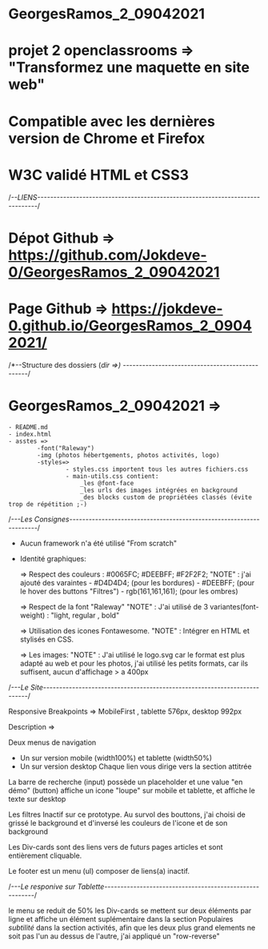 # GeorgesRamos_2_09042021

# projet 2 openclassrooms => "Transformez une maquette en site web"
# Compatible avec les dernières version de Chrome et Firefox
# W3C validé HTML et CSS3

/*--LIENS------------------------------------------------------------------------------*/

# Dépot Github => https://github.com/Jokdeve-0/GeorgesRamos_2_09042021
# Page Github => https://jokdeve-0.github.io/GeorgesRamos_2_09042021/

/*--Structure des dossiers   (*dir =>) ------------------------------------------------*/

# GeorgesRamos_2_09042021 =>
    - README.md
    - index.html
    - asstes =>
            -font("Raleway")
            -img (photos hébertgements, photos activités, logo)
            -styles=> 
                    - styles.css importent tous les autres fichiers.css
                    - main-utils.css contient:
                        _les @font-face
                        _les urls des images intégrées en background
                        _des blocks custom de propriétées classés (évite trop de répétition ;-) 

/*---Les Consignes--------------------------------------------------------------------*/

- Aucun framework n'a été utilisé "From scratch"

- Identité graphiques:

	=> Respect des couleurs : #0065FC; #DEEBFF; #F2F2F2;
		"NOTE" : j'ai ajouté des varaintes 
			- #D4D4D4; (pour les bordures)
			- #DEEBFF; (pour le hover des buttons "Filtres") 
			- rgb(161,161,161); (pour les ombres)

	=> Respect de la font "Raleway"
		"NOTE" :  J'ai utilisé de 3 variantes(font-weight) : "light, regular , bold"

	=> Utilisation des icones Fontawesome.
		"NOTE" : Intégrer en HTML et stylisés en CSS.

	=> Les images:
		"NOTE" : J'ai utilisé le logo.svg car le format est plus adapté au web
		et pour les photos, j'ai utilisé les petits formats, car ils suffisent, aucun d'affichage > a 400px

/*---Le Site-------------------------------------------------------------------------*/

Responsive Breakpoints => MobileFirst , tablette 576px, desktop 992px

Description =>

Deux menus de navigation
- Un sur version mobile (width100%) et tablette (width50%)
- Un sur version desktop
Chaque lien vous dirige vers la section attitrée

La barre de recherche 
(input) possède un placeholder et une value "en démo"
(button) affiche un icone "loupe" sur mobile et tablette, et affiche le texte sur desktop

Les filtres
Inactif sur ce prototype. 
Au survol des bouttons, j'ai choisi de grissé le background et d'inversé les couleurs de l'icone et de son background

Les Div-cards sont des liens vers de futurs pages articles et sont entièrement cliquable.

Le footer est un menu (ul) composer de liens(a) inactif.

/*---Le responive sur Tablette--------------------------------------------------------*/

le menu se reduit de 50%
les Div-cards se mettent sur deux éléments par ligne et affiche un élément suplémentaire dans la section Populaires
*subtilité* dans la section activités, afin que les deux plus grand elements ne soit pas l'un au dessus de l'autre, j'ai appliqué un "row-reverse"






















